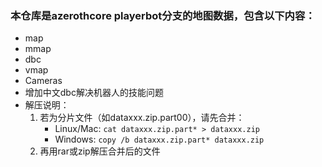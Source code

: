  ### 本仓库是azerothcore playerbot分支的地图数据，包含以下内容：
 - map
- mmap
- dbc
- vmap
- Cameras
- 增加中文dbc解决机器人的技能问题
- 解压说明：
   1. 若为分片文件（如dataxxx.zip.part00），请先合并：
      - Linux/Mac: `cat dataxxx.zip.part* > dataxxx.zip`
      - Windows: `copy /b dataxxx.zip.part* dataxxx.zip`
   2. 再用rar或zip解压合并后的文件
